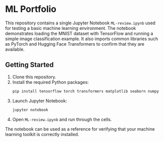# ML Portfolio

This repository contains a single Jupyter Notebook `ML-review.ipynb` used for testing a basic machine learning environment. The notebook demonstrates loading the MNIST dataset with TensorFlow and running a simple image classification example. It also imports common libraries such as PyTorch and Hugging Face Transformers to confirm that they are available.

## Getting Started

1. Clone this repository.
2. Install the required Python packages:
   ```bash
   pip install tensorflow torch transformers matplotlib seaborn numpy pandas
   ```
3. Launch Jupyter Notebook:
   ```bash
   jupyter notebook
   ```
4. Open `ML-review.ipynb` and run through the cells.

The notebook can be used as a reference for verifying that your machine learning toolkit is correctly installed.
